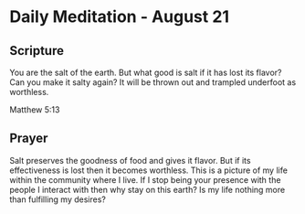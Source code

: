 # Daily Meditation - August 21

## Scripture

You are the salt of the earth. But what good is salt if it has lost its flavor? Can you make it
salty again? It will be thrown out and trampled underfoot as worthless.

Matthew 5:13


## Prayer

Salt preserves the goodness of food and gives it flavor. But if its effectiveness is lost then 
it becomes worthless.  This is a picture of my life within the community where I live.  If I stop
being your presence with the people I interact with then why stay on this earth?  Is my life nothing 
more than fulfilling my desires?


